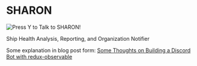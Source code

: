 # SHARON

![Press Y to Talk to SHARON!](./assets/thumbnail.png)

Ship Health Analysis, Reporting, and Organization Notifier

Some explanation in blog post form:
[Some Thoughts on Building a Discord Bot with redux-observable](http://blog.worldmaker.net/2019/10/08/redux-observable/)
